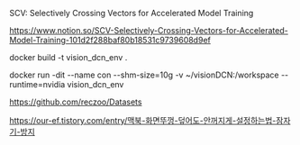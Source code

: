 SCV: Selectively Crossing Vectors for Accelerated Model Training


https://www.notion.so/SCV-Selectively-Crossing-Vectors-for-Accelerated-Model-Training-101d2f288baf80b18531c9739608d9ef

docker build -t vision_dcn_env .

docker run -dit --name con --shm-size=10g -v ~/visionDCN:/workspace  --runtime=nvidia vision_dcn_env

https://github.com/reczoo/Datasets

https://our-ef.tistory.com/entry/맥북-화면뚜껑-덮어도-안꺼지게-설정하는법-잠자기-방지
